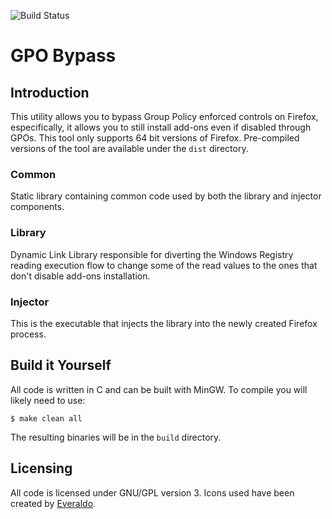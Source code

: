 ![Build Status](https://github.com/serializingme/gpo-bypass/workflows/Main/badge.svg)

# GPO Bypass
## Introduction

This utility allows you to bypass Group Policy enforced controls on Firefox, especifically, it allows you to still install add-ons even if disabled
through GPOs. This tool only supports 64 bit versions of Firefox. Pre-compiled versions of the tool are available under the `dist` directory.

### Common

Static library containing common code used by both the library and injector components.

### Library

Dynamic Link Library responsible for diverting the Windows Registry reading execution flow to change some of the read values to the ones that don't
disable add-ons installation.

### Injector

This is the executable that injects the library into the newly created Firefox process.

## Build it Yourself

All code is written in C and can be built with MinGW. To compile you will likely need to use:

```
$ make clean all
```

The resulting binaries will be in the `build` directory.

## Licensing

All code is licensed under GNU/GPL version 3. Icons used have been created by [Everaldo](http://www.everaldo.com/).
